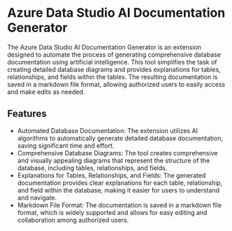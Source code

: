 # Azure Data Studio AI Documentation Generator

The Azure Data Studio AI Documentation Generator is an extension designed to automate the process of generating comprehensive database documentation using artificial intelligence. This tool simplifies the task of creating detailed database diagrams and provides explanations for tables, relationships, and fields within the tables. The resulting documentation is saved in a markdown file format, allowing authorized users to easily access and make edits as needed.

## Features

- Automated Database Documentation: The extension utilizes AI algorithms to automatically generate detailed database documentation, saving significant time and effort.
- Comprehensive Database Diagrams: The tool creates comprehensive and visually appealing diagrams that represent the structure of the database, including tables, relationships, and fields.
- Explanations for Tables, Relationships, and Fields: The generated documentation provides clear explanations for each table, relationship, and field within the database, making it easier for users to understand and navigate.
- Markdown File Format: The documentation is saved in a markdown file format, which is widely supported and allows for easy editing and collaboration among authorized users.
